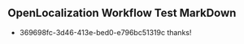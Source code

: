 ## OpenLocalization Workflow Test MarkDown
* 369698fc-3d46-413e-bed0-e796bc51319c thanks!

<!--HONumber=Jul16_HO2-->


